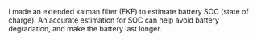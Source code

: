 I made an extended kalman filter (EKF) to estimate battery SOC (state of charge). An accurate estimation for SOC can help avoid battery degradation, and make the battery last longer. 

